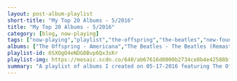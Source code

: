 ```yaml
---
layout: post-album-playlist
short-title: "My Top 20 Albums - 5/2016"
title: "My Top 20 Albums - 5/2016"
category: [blog, now-playing]
tags: ["now-playing","playlist","the-offspring","the-beatles","new-found-glory","matt-pond-pa","the-postal-service","bob-dylan","motion-city-soundtrack"]
albums: ["The Offspring - Americana","The Beatles - The Beatles (Remastered)","New Found Glory - Catalyst","Matt Pond PA - Emblems","The Postal Service - Give Up","Bob Dylan - Highway 61 Revisited","Motion City Soundtrack - My Dinosaur Life"]
playlist-id: 6SXOgO4eNDG8Bvp6Qx3sKr
playlist-img: https://mosaic.scdn.co/640/ab67616d0000b2734ce8b4e42588bf18182a1ad2ab67616d0000b273cbd2ee7dff77bfb2b5f0af52ab67616d0000b273ee2d07e0940538123f10bbeeab67616d0000b273fafae05040a36a0ba9df633d
summary: "A playlist of albums I created on 05-17-2016 featuring The Offspring, The Beatles, New Found Glory, Matt Pond PA, The Postal Service, Bob Dylan, and Motion City Soundtrack"
---
```


